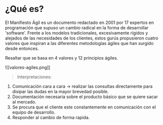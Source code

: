 # ¿Qué es?
El Manifiesto Ágil es un documento redactado en 2001 por 17 expertos en programación que supuso un cambio radical en la forma de desarrollar 'software'. Frente a los modelos tradicionales, excesivamente rígidos y alejados de las necesidades de los clientes, estos gurús propusieron cuatro valores que inspiran a las diferentes metodologías ágiles que han surgido desde entonces.

Resaltar que se basa en 4 valores y 12 principios ágiles.

![[valores-agiles.png]]

> Interpretaciones:
1. Comunicación cara a cara -> realizar las consultas directamente para disipar las dudas en la mayor brevedad posible.
2. Documentación necesaria sobre el producto básico que se quiere sacar al mercado.
3. Se procura que el cliente este constantemente en comunicación con el equipo de desarrollo.
4. Responder al cambio de forma rapida.